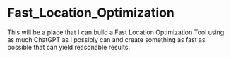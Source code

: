 # Fast_Location_Optimization

This will be a place that I can build a Fast Location Optimization Tool using as much ChatGPT as I possibly can and create something as fast as possible that can yield reasonable results.
